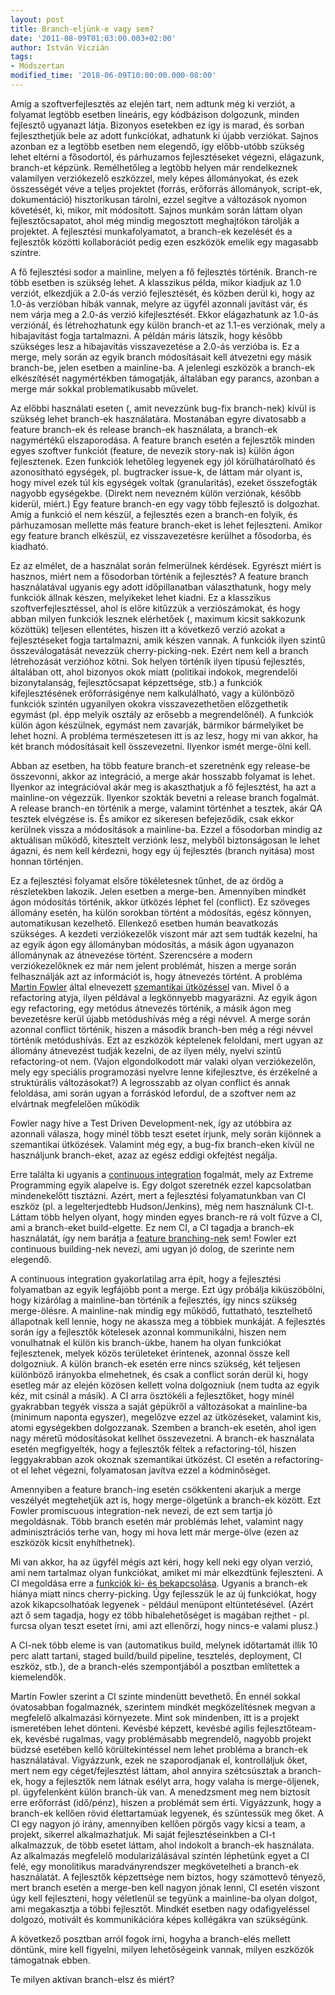 ```yaml
---
layout: post
title: Branch-eljünk-e vagy sem?
date: '2011-08-09T01:03:00.003+02:00'
author: István Viczián
tags:
- Módszertan
modified_time: '2018-06-09T10:00:00.000-08:00'
---
```


Amíg a szoftverfejlesztés az elején tart, nem adtunk még ki verziót, a
folyamat legtöbb esetben lineáris, egy kódbázison dolgozunk, minden
fejlesztő ugyanazt látja. Bizonyos esetekben ez így is marad, és sorban
fejleszthetjük bele az adott funkciókat, adhatunk ki újabb verziókat.
Sajnos azonban ez a legtöbb esetben nem elegendő, így előbb-utóbb
szükség lehet eltérni a fősodortól, és párhuzamos fejlesztéseket
végezni, elágazunk, branch-et képzünk. Remélhetőleg a legtöbb helyen már
rendelkeznek valamilyen verziókezelő eszközzel, mely képes állományokat,
és ezek összességét véve a teljes projektet (forrás, erőforrás
állományok, script-ek, dokumentáció) hisztorikusan tárolni, ezzel
segítve a változások nyomon követését, ki, mikor, mit módosított. Sajnos
munkám során láttam olyan fejlesztőcsapatot, ahol még mindig megosztott
meghajtókon tárolják a projektet. A fejlesztési munkafolyamatot, a
branch-ek kezelését és a fejlesztők közötti kollaborációt pedig ezen
eszközök emelik egy magasabb szintre.

A fő fejlesztési sodor a mainline, melyen a fő fejlesztés történik.
Branch-re több esetben is szükség lehet. A klasszikus példa, mikor
kiadjuk az 1.0 verziót, elkezdjük a 2.0-ás verzió fejlesztését, és
közben derül ki, hogy az 1.0-ás verzióban hibák vannak, melyre az ügyfél
azonnali javítást vár, és nem várja meg a 2.0-ás verzió kifejlesztését.
Ekkor elágazhatunk az 1.0-ás verziónál, és létrehozhatunk egy külön
branch-et az 1.1-es verziónak, mely a hibajavítást fogja tartalmazni. A
példán máris látszik, hogy később szükséges lesz a hibajavítás
visszavezetése a 2.0-ás verzióba is. Ez a merge, mely során az egyik
branch módosításait kell átvezetni egy másik branch-be, jelen esetben a
mainline-ba. A jelenlegi eszközök a branch-ek elkészítését nagymértékben
támogatják, általában egy parancs, azonban a merge már sokkal
problematikusabb művelet.

Az előbbi használati eseten (, amit nevezzünk bug-fix branch-nek) kívül
is szükség lehet branch-ek használatára. Mostanában egyre divatosabb a
feature branch-ek és release branch-ek használata, a branch-ek
nagymértékű elszaporodása. A feature branch esetén a fejlesztők minden
egyes szoftver funkciót (feature, de nevezik story-nak is) külön ágon
fejlesztenek. Ezen funkciók lehetőleg legyenek egy jól körülhatárolható
és azonosítható egységek, pl. bugtracker issue-k, de láttam már olyant
is, hogy mivel ezek túl kis egységek voltak (granularitás), ezeket
összefogták nagyobb egységekbe. (Direkt nem nevezném külön verziónak,
később kiderül, miért.) Egy feature branch-en egy vagy több fejlesztő is
dolgozhat. Amíg a funkció el nem készül, a fejlesztés ezen a branch-en
folyik, és párhuzamosan mellette más feature branch-eket is lehet
fejleszteni. Amikor egy feature branch elkészül, ez visszavezetésre
kerülhet a fősodorba, és kiadható.

Ez az elmélet, de a használat során felmerülnek kérdések. Egyrészt miért
is hasznos, miért nem a fősodorban történik a fejlesztés? A feature
branch használatával ugyanis egy adott időpillanatban választhatunk,
hogy mely funkciók állnak készen, melyikeket lehet kiadni. Ez a
klasszikus szoftverfejlesztéssel, ahol is előre kitűzzük a
verziószámokat, és hogy abban milyen funkciók lesznek elérhetőek (,
maximum kicsit sakkozunk közöttük) teljesen ellentétes, hiszen itt a
következő verzió azokat a fejlesztéseket fogja tartalmazni, amik készen
vannak. A funkciók ilyen szintű összeválogatását nevezzük
cherry-picking-nek. Ezért nem kell a branch létrehozását verzióhoz
kötni. Sok helyen történik ilyen típusú fejlesztés, általában ott, ahol
bizonyos okok miatt (politikai indokok, megrendelői bizonytalanság,
fejlesztőcsapat képzettsége, stb.) a funkciók kifejlesztésének
erőforrásigénye nem kalkulálható, vagy a különböző funkciók szintén
ugyanilyen okokra visszavezethetően előzgethetik egymást (pl. épp melyik
osztály az erősebb a megrendelőnél). A funkciók külön ágon készülnek,
egymást nem zavarják, bármikor bármelyiket be lehet hozni. A probléma
természetesen itt is az lesz, hogy mi van akkor, ha két branch
módosításait kell összevezetni. Ilyenkor ismét merge-ölni kell.

Abban az esetben, ha több feature branch-et szeretnénk egy release-be
összevonni, akkor az integráció, a merge akár hosszabb folyamat is
lehet. Ilyenkor az integrációval akár meg is akaszthatjuk a fő
fejlesztést, ha azt a mainline-on végezzük. Ilyenkor szokták bevetni a
release branch fogalmát. A release branch-en történik a merge, valamint
történhet a tesztek, akár QA tesztek elvégzése is. És amikor ez
sikeresen befejeződik, csak ekkor kerülnek vissza a módosítások a
mainline-ba. Ezzel a fősodorban mindig az aktuálisan működő, kitesztelt
verziónk lesz, melyből biztonságosan le lehet ágazni, és nem kell
kérdezni, hogy egy új fejlesztés (branch nyitása) most honnan történjen.

Ez a fejlesztési folyamat elsőre tökéletesnek tűnhet, de az ördög a
részletekben lakozik. Jelen esetben a merge-ben. Amennyiben mindkét ágon
módosítás történik, akkor ütközés léphet fel (conflict). Ez szöveges
állomány esetén, ha külön sorokban történt a módosítás, egész könnyen,
automatikusan kezelhető. Ellenkező esetben humán beavatkozás szükséges.
A kezdeti verziókezelők viszont már azt sem tudták kezelni, ha az egyik
ágon egy állományban módosítás, a másik ágon ugyanazon állománynak az
átnevezése történt. Szerencsére a modern verziókezelőknek ez már nem
jelent problémát, hiszen a merge során felhasználják azt az információt
is, hogy átnevezés történt. A probléma [Martin
Fowler](http://martinfowler.com/) által elnevezett [szemantikai
ütközéssel](http://martinfowler.com/bliki/SemanticConflict.html) van.
Mivel ő a refactoring atyja, ilyen példával a legkönnyebb magyarázni. Az
egyik ágon egy refactoring, egy metódus átnevezés történik, a másik ágon
meg bevezetésre kerül újabb metódushívás még a régi névvel. A merge
során azonnal conflict történik, hiszen a második branch-ben még a régi
névvel történik metódushívás. Ezt az eszközök képtelenek feloldani, mert
ugyan az állomány átnevezést tudják kezelni, de az ilyen mély, nyelvi
szintű refactoring-ot nem. (Vajon elgondolkodott már valaki olyan
verziókezelőn, mely egy speciális programozási nyelvre lenne
kifejlesztve, és érzékelné a struktúrális változásokat?) A legrosszabb
az olyan conflict és annak feloldása, ami során ugyan a forráskód
lefordul, de a szoftver nem az elvártnak megfelelően működik

Fowler nagy híve a Test Driven Development-nek, így az utóbbira az
azonnali válasza, hogy minél több teszt esetet írjunk, mely során
kijönnek a szemantikai ütközések. Valamint még egy, a bug-fix
branch-eken kívül ne használjunk branch-eket, azaz az egész eddigi
okfejtést negálja.

Erre találta ki ugyanis a [continuous
integration](http://martinfowler.com/articles/continuousIntegration.html)
fogalmát, mely az Extreme Programming egyik alapelve is. Egy dolgot
szeretnék ezzel kapcsolatban mindenekelőtt tisztázni. Azért, mert a
fejlesztési folyamatunkban van CI eszköz (pl. a legelterjedtebb
Hudson/Jenkins), még nem használunk CI-t. Láttam több helyen olyant,
hogy minden egyes branch-re rá volt fűzve a CI, ami a branch-eket
build-elgette. Ez nem CI, a CI tagadja a branch-ek használatát, így nem
barátja a [feature
branching-nek](http://martinfowler.com/bliki/FeatureBranch.html) sem!
Fowler ezt continuous building-nek nevezi, ami ugyan jó dolog, de
szerinte nem elegendő.

A continuous integration gyakorlatilag arra épít, hogy a fejlesztési
folyamatban az egyik legfájóbb pont a merge. Ezt úgy próbálja
kiküszöbölni, hogy kizárólag a mainline-ban történik a fejlesztés, így
nincs szükség merge-ölésre. A mainline-nak mindig egy működő,
futtatható, tesztelhető állapotnak kell lennie, hogy ne akassza meg a
többiek munkáját. A fejlesztés során így a fejlesztők kötelesek azonnal
kommunikálni, hiszen nem vonulhatnak el külön kis branch-ükbe, hanem ha
olyan funkciókat fejlesztenek, melyek közös területeket érintenek,
azonnal össze kell dolgozniuk. A külön branch-ek esetén erre nincs
szükség, két teljesen különböző irányokba elmehetnek, és csak a conflict
során derül ki, hogy esetleg már az elején közösen kellett volna
dolgozniuk (nem tudta az egyik kéz, mit csinál a másik). A CI arra
ösztökéli a fejlesztőket, hogy minél gyakrabban tegyék vissza a saját
gépükről a változásokat a mainline-ba (minimum naponta egyszer),
megelőzve ezzel az ütközéseket, valamint kis, atomi egységekben
dolgozzanak. Szemben a branch-ek esetén, ahol igen nagy méretű
módosításokat kellhet összevezetni. A branch-ek használata esetén
megfigyelték, hogy a fejlesztők féltek a refactoring-tól, hiszen
leggyakrabban azok okoznak szemantikai ütközést. CI esetén a
refactoring-ot el lehet végezni, folyamatosan javítva ezzel a
kódminőséget.

Amennyiben a feature branch-ing esetén csökkenteni akarjuk a merge
veszélyét megtehetjük azt is, hogy merge-ölgetünk a branch-ek között.
Ezt Fowler promiscuous integration-nek nevezi, de ezt sem tartja jó
megoldásnak. Több branch esetén már problémás lehet, valamint nagy
adminisztrációs terhe van, hogy mi hova lett már merge-ölve (ezen az
eszközök kicsit enyhíthetnek).

Mi van akkor, ha az ügyfél mégis azt kéri, hogy kell neki egy olyan
verzió, ami nem tartalmaz olyan funkciókat, amiket mi már elkezdtünk
fejleszteni. A CI megoldása erre a [funkciók ki- és
bekapcsolása](http://martinfowler.com/bliki/FeatureToggle.html). Ugyanis
a branch-ek hiánya miatt nincs cherry-picking. Úgy fejlesszük le az új
funkciókat, hogy azok kikapcsolhatóak legyenek - például menüpont
eltüntetésével. (Azért azt ő sem tagadja, hogy ez több hibalehetőséget
is magában rejthet - pl. furcsa olyan teszt esetet írni, ami azt
ellenőrzi, hogy nincs-e valami plusz.)

A CI-nek több eleme is van (automatikus build, melynek időtartamát illik
10 perc alatt tartani, staged build/build pipeline, tesztelés,
deployment, CI eszköz, stb.), de a branch-elés szempontjából a posztban
említettek a kiemelendők.

Martin Fowler szerint a CI szinte mindenütt bevethető. Én ennél sokkal
óvatosabban fogalmaznék, szerintem mindkét megközelítésnek megvan a
megfelelő alkalmazási környezete. Mint sok mindenben, itt is a projekt
ismeretében lehet dönteni. Kevésbé képzett, kevésbé agilis
fejlesztőteam-ek, kevésbé rugalmas, vagy problémásabb megrendelő,
nagyobb projekt büdzsé esetében kellő körültekintéssel nem lehet
probléma a branch-ek használatával. Vigyázzunk, ezek ne szaporodjanak
el, kontrolláljuk őket, mert nem egy céget/fejlesztést láttam, ahol
annyira szétcsúsztak a branch-ek, hogy a fejlesztők nem látnak esélyt
arra, hogy valaha is merge-öljenek, pl. ügyfelenként külön branch-ük
van. A menedzsment meg nem biztosít erre erőforrást (idő/pénz), hiszen a
problémát sem érti. Vigyázzunk, hogy a branch-ek kellően rövid
élettartamúak legyenek, és szüntessük meg őket. A CI egy nagyon jó
irány, amennyiben kellően pörgős vagy kicsi a team, a projekt, sikerrel
alkalmazhatjuk. Mi saját fejlesztéseinkben a CI-t alkalmazzuk, de több
esetet láttam, ahol indokolt a branch-ek használata. Az alkalmazás
megfelelő modularizálásával szintén léphetünk egyet a CI felé, egy
monolitikus maradványrendszer megkövetelheti a branch-ek használatát. A
fejlesztők képzettsége nem biztos, hogy számottevő tényező, mert branch
esetén a merge-ben kell nagyon jónak lenni, CI esetén viszont úgy kell
fejleszteni, hogy véletlenül se tegyünk a mainline-ba olyan dolgot, ami
megakasztja a többi fejlesztőt. Mindkét esetben nagy odafigyeléssel
dolgozó, motivált és kommunikációra képes kollégákra van szükségünk.

A következő posztban arról fogok írni, hogyha a branch-elés mellett
döntünk, mire kell figyelni, milyen lehetőségeink vannak, milyen
eszközök támogatnak ebben.

Te milyen aktívan branch-elsz és miért?
